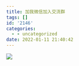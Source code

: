 ```yaml
---
title: 加我微信加入交流群
tags: []
id: '2146'
categories:
  - - uncategorized
date: 2022-01-11 21:40:42
---
```


![](https://gitee.com/huangjiabaoaiyc/image/raw/master/202201112139756.jpg)